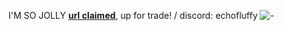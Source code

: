 I'M SO JOLLY
[**url claimed**](https://rentry.co/sparklypup), up for trade! / discord: echofluffy
![-](https://files.catbox.moe/din464.gif)